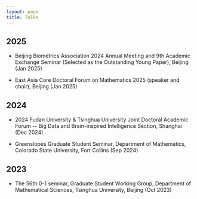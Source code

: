 ```yaml
---
layout: page
title: Talks
---
```


## 2025 ##
- Beijing Biometrics Association 2024 Annual Meeting and 9th Academic Exchange Seminar (Selected as the Outstanding Young Paper), Beijing (Jan 2025)
  
- East Asia Core Doctoral Forum on Mathematics 2025 (speaker and chair), Beijing (Jan 2025)

## 2024 ##

- 2024 Fudan University & Tsinghua University Joint Doctoral Academic Forum -- Big Data and Brain-inspired Intelligence Section, Shanghai (Dec 2024)

- Greenslopes Graduate Student Seminar, Department of Mathematics, Colorado State University, Fort Collins (Sep 2024)
  
## 2023 ##

- The 56th 0-1 seminar, Graduate Student Working Group, Department of Mathematical Sciences, Tsinghua University, Beijing (Oct 2023)
